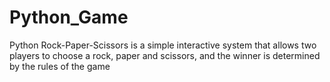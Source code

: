# Python_Game
Python Rock-Paper-Scissors is a simple interactive system that allows two players to choose a rock, paper and scissors, and the winner is determined by the rules of the game
